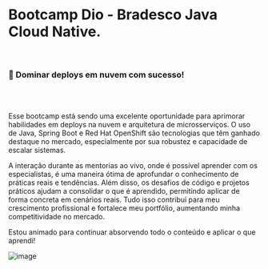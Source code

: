 # Bootcamp Dio - Bradesco Java Cloud Native. 

<br>

### 🚀 Dominar deploys em nuvem com sucesso!

<br>
<br>

<p>Esse bootcamp está sendo uma excelente oportunidade para aprimorar habilidades em deploys na nuvem e arquitetura de microsserviços. O uso de Java, Spring Boot e Red Hat OpenShift são tecnologias que têm ganhado destaque no mercado, especialmente por sua robustez e capacidade de escalar sistemas. </p>
<p>A interação durante as mentorias ao vivo, onde é possível aprender com os especialistas, é uma maneira ótima de aprofundar o conhecimento de práticas reais e tendências. Além disso, os desafios de código e projetos práticos ajudam a consolidar o que é aprendido, permitindo aplicar de forma concreta em cenários reais. Tudo isso contribui para meu crescimento profissional e fortalece meu portfólio, aumentando minha competitividade no mercado. </p>
Estou animado para continuar absorvendo todo o conteúdo e aplicar o que aprendi!

![image](https://github.com/user-attachments/assets/42ec27ff-8ad9-45b4-b688-3802a4606288)
